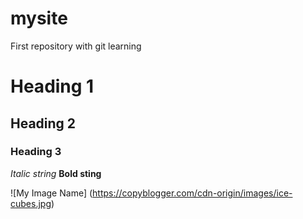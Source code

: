 # mysite
First repository with git learning
# Heading 1
## Heading 2
### Heading 3
_Italic string_
**Bold sting**

![My Image Name] (https://copyblogger.com/cdn-origin/images/ice-cubes.jpg)

